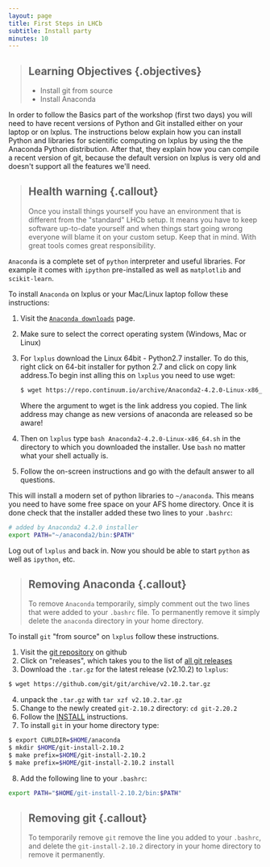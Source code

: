 ```yaml
---
layout: page
title: First Steps in LHCb
subtitle: Install party
minutes: 10
---
```

> ## Learning Objectives {.objectives}
>
> * Install git from source
> * Install Anaconda

In order to follow the Basics part of the workshop (first two days) you will
need to have recent versions of Python and Git installed either on your laptop
or on lxplus.
The instructions below explain how you can install Python and libraries for
scientific computing on lxplus by using the the Anaconda Python distribution.
After that, they explain how you can compile a recent version of git, because
the default version on lxplus is very old and doesn't support all the features
we'll need.

> ## Health warning {.callout}
> Once you install things yourself you have an environment that is different
> from the "standard" LHCb setup. It means you have to keep software up-to-date
> yourself and when things start going wrong everyone will blame it on your
> custom setup. Keep that in mind. With great tools comes great responsibility.

`Anaconda` is a complete set of `python` interpreter and useful libraries. For example
it comes with `ipython` pre-installed as well as `matplotlib` and `scikit-learn`.

To install `Anaconda` on lxplus or your Mac/Linux laptop follow these
instructions:

1. Visit the [`Anaconda downloads`](http://continuum.io/downloads) page.
2. Make sure to select the correct operating system (Windows, Mac or Linux)
3. For `lxplus` download the Linux 64bit - Python2.7 installer. To do this, right click on 64-bit installer for python 2.7 and click on copy link address.To begin inst   alling this on `lxplus` you need to use wget:

   ```bash
   $ wget https://repo.continuum.io/archive/Anaconda2-4.2.0-Linux-x86_64.sh
   ```
   Where the argument to wget is the link address you copied. The link address may change as new versions of anaconda are released so be aware!
4. Then on `lxplus` type `bash Anaconda2-4.2.0-Linux-x86_64.sh` in the
   directory to which you downloaded the installer. Use `bash` no matter
   what your shell actually is.
5. Follow the on-screen instructions and go with the default answer to
   all questions.

This will install a modern set of python libraries to `~/anaconda`. This means you
need to have some free space on your AFS home directory. Once it is done check
that the installer added these two lines to your `.bashrc`:

```bash
# added by Anaconda2 4.2.0 installer
export PATH="~/anaconda2/bin:$PATH"
````

Log out of `lxplus` and back in. Now you should be able to start `python` as well as
`ipython`, etc.

> ## Removing Anaconda {.callout}
> To remove `Anaconda` temporarily, simply comment out the two lines that were
> added to your `.bashrc` file. To permanently remove it simply delete the `anaconda`
> directory in your home directory.

To install `git` "from source" on `lxplus` follow these instructions.

1. Visit the [git repository](https://github.com/git/git) on github
2. Click on "releases", which takes you to the list of [all git releases](https://github.com/git/git/releases)
3. Download the `.tar.gz` for the latest release (v2.10.2) to `lxplus`:
```bash
$ wget https://github.com/git/git/archive/v2.10.2.tar.gz
```
4. unpack the `.tar.gz` with `tar xzf v2.10.2.tar.gz`
5. Change to the newly created `git-2.10.2` directory: `cd git-2.20.2`
6. Follow the [INSTALL](https://github.com/git/git/blob/master/INSTALL)
   instructions.
7. To install `git` in your home directory type:
```bash
$ export CURLDIR=$HOME/anaconda
$ mkdir $HOME/git-install-2.10.2
$ make prefix=$HOME/git-install-2.10.2
$ make prefix=$HOME/git-install-2.10.2 install
```
8. Add the following line to your `.bashrc`:
```bash
export PATH="$HOME/git-install-2.10.2/bin:$PATH"
```

> ## Removing git {.callout}
> To temporarily remove `git` remove the line you added to your `.bashrc`, and delete
> the `git-install-2.10.2` directory in your home directory to remove it permanently.
